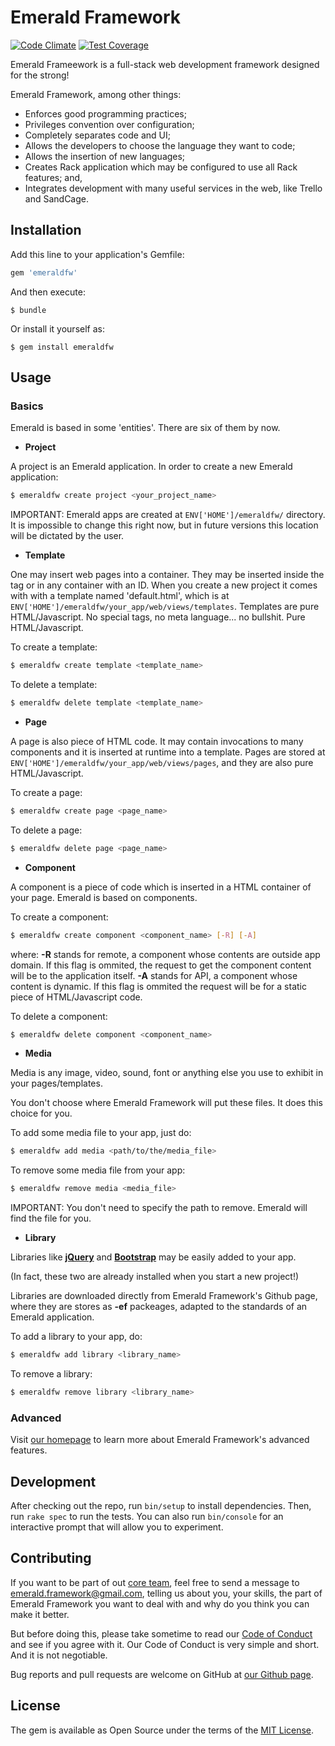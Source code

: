 # Emerald Framework

[![Code Climate](https://codeclimate.com/github/EdDeAlmeidaJr/emeraldfw/badges/gpa.svg)](https://codeclimate.com/github/EdDeAlmeidaJr/emeraldfw)
[![Test Coverage](https://codeclimate.com/github/EdDeAlmeidaJr/emeraldfw/badges/coverage.svg)](https://codeclimate.com/github/EdDeAlmeidaJr/emeraldfw/coverage)

Emerald Frameework is a full-stack web development framework designed for the strong!

Emerald Framework, among other things:

- Enforces good programming practices;
- Privileges convention over configuration;
- Completely separates code and UI;
- Allows the developers to choose the language they want to code;
- Allows the insertion of new languages;
- Creates Rack application which may be configured to use all Rack features; and,
- Integrates development with many useful services in the web, like Trello and SandCage.

## Installation

Add this line to your application's Gemfile:

```ruby
gem 'emeraldfw'
```

And then execute:

    $ bundle

Or install it yourself as:

    $ gem install emeraldfw

## Usage

### Basics

Emerald is based in some 'entities'. There are six of them by now.

- **Project**
    
A project is an Emerald application. In order to create a new Emerald application:

```bash
$ emeraldfw create project <your_project_name>
```

IMPORTANT: Emerald apps are created at `ENV['HOME']/emeraldfw/` directory. It is impossible to change this right now, but in future versions this location will be dictated by the user.

- **Template**

One may insert web pages into a container. They may be inserted inside the <body></body> tag or in any container with an ID. When you create a new project it comes with with a template named 'default.html', which is at `ENV['HOME']/emeraldfw/your_app/web/views/templates`. Templates are pure HTML/Javascript. No special tags, no meta language... no bullshit. Pure HTML/Javascript.

To create a template:

```bash
$ emeraldfw create template <template_name>
```

To delete a template:

```bash
$ emeraldfw delete template <template_name>
```

- **Page**

A page is also piece of HTML code. It may contain invocations to many components and it is inserted at runtime into a template. Pages are stored at `ENV['HOME']/emeraldfw/your_app/web/views/pages`, and they are also pure HTML/Javascript.

To create a page:

```bash
$ emeraldfw create page <page_name>
```

To delete a page:

```bash
$ emeraldfw delete page <page_name>
```

- **Component**

A component is a piece of code which is inserted in a HTML container of your page. Emerald is based on components.

To create a component:

```bash
$ emeraldfw create component <component_name> [-R] [-A]
```
where:
      **-R** stands for remote, a component whose contents are outside app domain. If this flag is ommited, the request to get the component content will be to the application itself.
      **-A** stands for API, a component whose content is dynamic. If this flag is ommited the request will be for a static piece of HTML/Javascript code.

To delete a component:

```bash
$ emeraldfw delete component <component_name>
```

- **Media**

Media is any image, video, sound, font or anything else you use to exhibit in your pages/templates.

You don't choose where Emerald Framework will put these files. It does this choice for you.

To add some media file to your app, just do:

```bash
$ emeraldfw add media <path/to/the/media_file>
```

To remove some media file from your app:

```bash
$ emeraldfw remove media <media_file>
```

IMPORTANT: You don't need to specify the path to remove. Emerald will find the file for you.

- **Library**

Libraries like [**jQuery**](https://jquery.com/) and [**Bootstrap**](http://getbootstrap.com/) may be easily added to your app. 

(In fact, these two are already installed when you start a new project!)

Libraries are downloaded directly from Emerald Framework's Github page, where they are stores as **-ef** packeages, adapted to the standards of an Emerald application.

To add a library to your app, do:

```bash
$ emeraldfw add library <library_name>
```

To remove a library:

```bash
$ emeraldfw remove library <library_name>
```

### Advanced

Visit [our homepage](http://emeraldframework.herokuapp.com) to learn more about Emerald Framework's advanced features.

## Development

After checking out the repo, run `bin/setup` to install dependencies. Then, run `rake spec` to run the tests. You can also run `bin/console` for an interactive prompt that will allow you to experiment.

## Contributing

If you want to be part of out [core team](), feel free to send a message to emerald.framework@gmail.com, telling us about you, your skills, the part of Emerald Framework you want to deal with and why do you think you can make it better.

But before doing this, please take sometime to read our [Code of Conduct](https://github.com/EmeraldFramework/emeraldfw/blob/master/doc/code_of_conduct.md) and see if you agree with it. Our Code of Conduct is very simple and short. And it is not negotiable. 

Bug reports and pull requests are welcome on GitHub at [our Github page](https://github.com/EmeraldFramework/emeraldfw).

## License

The gem is available as Open Source under the terms of the [MIT License](http://opensource.org/licenses/MIT).

